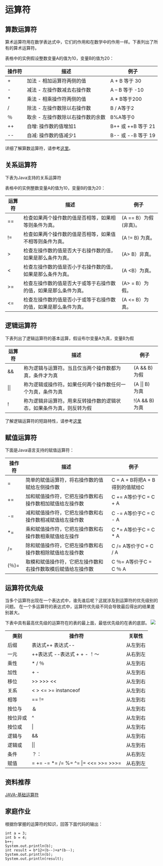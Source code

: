 # 运算符

## 算数运算符
算术运算符用在数学表达式中，它们的作用和在数学中的作用一样。下表列出了所有的算术运算符。

表格中的实例假设整数变量A的值为10，变量B的值为20：

|操作符|描述|例子|
|-----|----|----|
|+	|加法 - 相加运算符两侧的值|	A + B 等于 30|
|-	|减法 - 左操作数减去右操作数|A – B 等于 -10|
|*	|乘法 - 相乘操作符两侧的值|A * B等于200|
|/	|除法 - 左操作数除以右操作数|B / A等于2|
|％	|取余 - 左操作数除以右操作数的余数|B%A等于0|
|++	|自增: 操作数的值增加1|B++ 或 ++B 等于 21|
|--	|自减: 操作数的值减少1|B-- 或 --B 等于 19|

详细了解算数运算符，请参考[这里](https://www.math.uni-hamburg.de/doc/java/tutorial/java/nutsandbolts/arithmetic.html)。

## 关系运算符
下表为Java支持的关系运算符

表格中的实例整数变量A的值为10，变量B的值为20：


|运算符|	描述|	例子|
|-----|-----|------|
|==	|检查如果两个操作数的值是否相等，如果相等则条件为真。|(A == B）为假(非真)。|
|!=	|检查如果两个操作数的值是否相等，如果值不相等则条件为真。|(A != B) 为真。|
|\>|检查左操作数的值是否大于右操作数的值，如果是那么条件为真。|(A> B）非真。|
|< 	|检查左操作数的值是否小于右操作数的值，如果是那么条件为真。|(A <B）为真。|
|\>=|检查左操作数的值是否大于或等于右操作数的值，如果是那么条件为真。	|(A> = B）为假。|
|<=	|检查左操作数的值是否小于或等于右操作数的值，如果是那么条件为真。|(A <= B）为真。|

## 逻辑运算符
下表列出了逻辑运算符的基本运算，假设布尔变量A为真，变量B为假

|运算符|	描述|	例子|
|-----|-----|------|
|&&	|称为逻辑与运算符。当且仅当两个操作数都为真，条件才为真|(A && B) 为假|
|&verbar;&verbar;|称为逻辑或操作符。如果任何两个操作数任何一个为真，条件为真|(A &verbar;&verbar; B) 为真|
|! |称为逻辑非运算符。用来反转操作数的逻辑状态，如果条件为真，则反转为假|!(A && B) 为真|

了解逻辑运算符的短路特性，请参考[这里](http://cs-fundamentals.com/java-programming/java-logical-operators.php#logical-operators)

## 赋值运算符
下面是Java语言支持的赋值运算符：

|操作符|	描述	|例子|
|-----|-----|-----|
|=	|简单的赋值运算符，将右操作数的值赋给左侧操作数	|C = A + B将把A + B得到的值赋给C|
|+=|	加和赋值操作符，它把左操作数和右操作数相加赋值给左操作数|	C += A等价于C = C + A|
|-=|	减和赋值操作符，它把左操作数和右操作数相减赋值给左操作数|	C -= A等价于C = C - A|
|*=|	乘和赋值操作符，它把左操作数和右操作数相乘赋值给左操作|	C *= A等价于C = C * A|
|/=|	除和赋值操作符，它把左操作数和右操作数相除赋值给左操作数|	C /= A等价于C = C / A|
|(％)=|	取模和赋值操作符，它把左操作数和右操作数取模后赋值给左操作数|	C ％= A等价于C = C ％ A|

## 运算符优先级
当多个运算符出现在一个表达式中，谁先谁后呢？这就涉及到运算符的优先级别的问题。
在一个多运算符的表达式中，运算符优先级不同会导致最后得出的结果差别甚大。

下表中具有最高优先级的运算符在的表的最上面，最低优先级的在表的底部。
![](http://wx3.sinaimg.cn/large/006gcYUpgy1fyedlgu8ipj30ys0pktc8.jpg)
<table>
        <tr>
            <th>类别</th>
            <th>操作符</th>
            <th>关联性</th>
        </tr>
        <tr>
            <td>后缀</td>
            <td>表达式++ 表达式--</td>
            <td>从左到右</td>
        </tr>
        <tr>
            <td>一元</td>
            <td>++表达式 --表达式 + + - ！〜</td>
            <td>从右到左</td>
        </tr>
        <tr>
            <td>乘性</td>
            <td>* / ％</td>
            <td>从左到右</td>
        </tr>
        <tr>
            <td>加性</td>
            <td>+ -</td>
            <td>从左到右</td>
        </tr>
        <tr>
            <td>移位</td>
            <td>>> >>>  <<</td>
            <td>从左到右</td>
        </tr>
        <tr>
            <td>关系</td>
            <td>< > <= >= instanceof</td>
            <td>从左到右</td>
        </tr>
        <tr>
            <td>相等</td>
            <td>==  !=</td>
            <td>从左到右</td>
        </tr>
        <tr>
            <td>按位与</td>
            <td>＆</td>
            <td>从左到右</td>
        </tr>
        <tr>
            <td>按位异或</td>
            <td>^</td>
            <td>从左到右</td>
        </tr>
        <tr>
            <td>按位或</td>
            <td>|</td>
            <td>从左到右</td>
        </tr>
        <tr>
            <td>逻辑与</td>
            <td>&&</td>
            <td>从左到右</td>
        </tr>
        <tr>
            <td>逻辑或</td>
            <td>||</td>
            <td>从左到右</td>
        </tr>
        <tr>
            <td>条件</td>
            <td>？：</td>
            <td>从右到左</td>
        </tr>
        <tr>
            <td>赋值</td>
            <td>= += -= *= /= %= ^= |= <<= >>= >>>=</td>
            <td>从右到左</td>
        </tr>
</table>

## 资料推荐

[JAVA-基础运算符](https://www.tutorialspoint.com/java/java_basic_operators.htm)

## 家庭作业
根据你掌握的运算符的知识，回答下面代码的输出：
```
int a = 3;
int b = 4;
b++;
System.out.println(b);
int result = b*12+(b--)+a*(b--);
System.out.println(b);
System.out.println(result);
```
